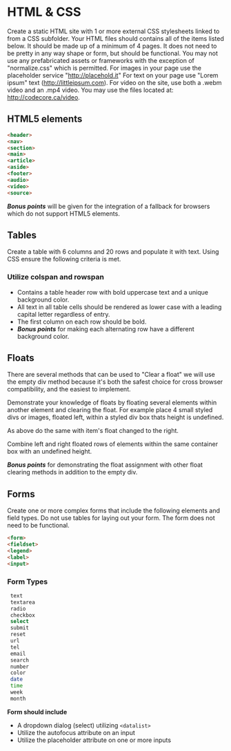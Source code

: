 # HTML & CSS  

Create a static HTML site with 1 or more external CSS stylesheets linked to from a CSS subfolder. Your HTML files should contains all of the items listed below. It should be made up of a minimum of 4 pages. It does not need to be pretty in any way shape or form, but should be functional. You may not use any prefabricated assets or frameworks with the exception of "normalize.css" which is permitted. For images in your page use the placeholder service "http://placehold.it" For text on your page use "Lorem ipsum" text (http://littleipsum.com). For video on the site, use both a .webm video and an .mp4 video. You may use the files located at: http://codecore.ca/video.  

## HTML5 elements  
```html
<header>
<nav>
<section>
<main>
<article>
<aside>
<footer>
<audio>
<video>
<source>
```  
***Bonus points*** will be given for the integration of a fallback for browsers which do not support HTML5 elements.  

## Tables  
Create a table with 6 columns and 20 rows and populate it with text. Using CSS ensure the following criteria is met.

### Utilize colspan and rowspan  
  * Contains a table header row with bold uppercase text and a unique background color.
  * All text in all table cells should be rendered as lower case with a leading capital letter regardless of entry.
  * The first column on each row should be bold.
  * ***Bonus points*** for making each alternating row have a different background color.  
## Floats  
There are several methods that can be used to "Clear a float" we will use the empty div method because it's both the safest choice for cross browser compatibility, and the easiest to implement.  

Demonstrate your knowledge of floats by floating several elements within another element and clearing the float.
For example place 4 small styled divs or images, floated left, within a styled div box thats height is undefined.  

As above do the same with item's float changed to the right.  

Combine left and right floated rows of elements within the same container box with an undefined height.  

***Bonus points*** for demonstrating the float assignment with other float clearing methods in addition to the empty div.  

## Forms  
Create one or more complex forms that include the following elements and field types. Do not use tables for laying out your form. The form does not need to be functional.  
```html
<form>
<fieldset>
<legend>
<label>
<input>
```  
### Form Types
```bash
 text
 textarea
 radio
 checkbox
 select
 submit
 reset
 url
 tel
 email
 search
 number
 color
 date
 time
 week
 month
```  
__Form should include__  
  * A dropdown dialog (select) utilizing `<datalist>`  
  * Utilize the autofocus attribute on an input  
  * Utilize the placeholder attribute on one or more inputs  
